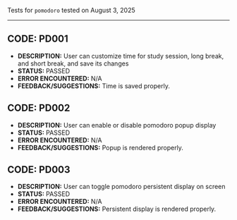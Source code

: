 Tests for `pomodoro` tested on August 3, 2025

---

## CODE: PD001

- **DESCRIPTION:** User can customize time for study session, long break, and short break, and save its changes
- **STATUS:** PASSED
- **ERROR ENCOUNTERED:** N/A
- **FEEDBACK/SUGGESTIONS:** Time is saved properly.

## CODE: PD002

- **DESCRIPTION:** User can enable or disable pomodoro popup display
- **STATUS:** PASSED
- **ERROR ENCOUNTERED:** N/A
- **FEEDBACK/SUGGESTIONS:** Popup is rendered properly.

## CODE: PD003

- **DESCRIPTION:** User can toggle pomodoro persistent display on screen
- **STATUS:** PASSED
- **ERROR ENCOUNTERED:** N/A
- **FEEDBACK/SUGGESTIONS:** Persistent display is rendered properly.
